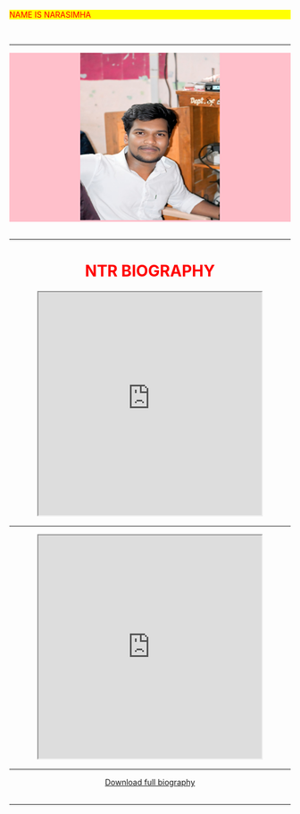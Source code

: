 
<html lang="en">
<head>
    <meta charset="UTF-8">
    <title>MY WEBSITE</title>
</head>
<body>
    <div align="left" style="background-color:yellow;color:red;">
        <p>NAME IS NARASIMHA</p>
        </Div>
        <br>
        <hr>
        <div align="center" style="background-color:pink;color:yellow;">
        <img src="IMG_20250328_160127.jpg" width="250" height="300">
        </div>
        <br>
        <hr>
       <div align="center">
        <h1 STYLE="Color:red;">NTR BIOGRAPHY</h1>
        <iframe src="https://en.m.wikipedia.org/wiki/N._T._Rama_Rao_Jr." width="400" height="400"></iframe><br><hr>
        <iframe src="https://youtu.be/g44VQxMcFH4?si=Q8WQDBUJRysKg-3S" width="400" height="400"></iframe><br><hr>
       <a href="2.pdf"download> Download full biography</a></div><br><hr>
        
        
</body>
</html>
